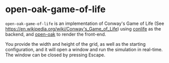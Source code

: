 # open-oak-game-of-life
`open-oak-game-of-life` is an implementation of Conway's Game of Life
(See https://en.wikipedia.org/wiki/Conway's_Game_of_Life) using
[conlife](https://github.com/christofferaakre/conlife) as the backend,
and [open-oak](https://github.com/christofferaakre/open-oak) to render the front-end.

You provide the width and height of the grid, as well as the starting configuration,
and it will open a window and run the simulation in real-time. The window can be closed
by pressing Escape.
